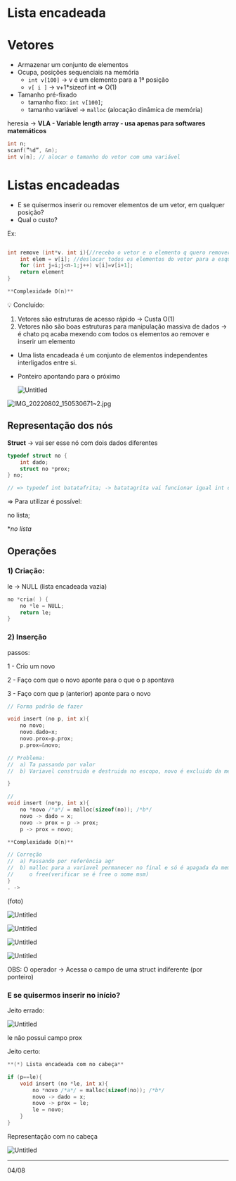 # Lista encadeada

# Vetores

- Armazenar um conjunto de elementos
- Ocupa, posições sequenciais na memória
    - `int v[100]` → v é um elemento para a 1ª posição
    - `v[ i ]` → v+1*sizeof int ⇒ O(1)
- Tamanho pré-fixado
    - tamanho fixo: `int v[100]`;
    - tamanho variável → `malloc` (alocação dinâmica de memória)
    

heresia → **VLA - Variable length array - usa apenas para softwares matemáticos**

```c
int n;
scanf(”%d”, &n);
int v[n]; // alocar o tamanho do vetor com uma variável
```

# Listas encadeadas

- E se quisermos inserir ou remover elementos de um vetor, em qualquer posição?
- Qual o custo?

Ex: 

```c

int remove (int*v. int i){//recebo o vetor e o elemento q quero remover
	int elem = v[i]; //deslocar todos os elementos do vetor para a esqueda
	for (int j=i;j<n-1;j++) v[i]=v[i+1];
	return element
}

**Complexidade O(n)**
```

<aside>
💡 Concluído:

1. Vetores são estruturas de acesso rápido → Custa O(1)
2. Vetores não são boas estruturas para manipulação massiva de dados → é chato pq acaba mexendo com todos os elementos ao remover  e inserir um elemento
</aside>

- Uma lista encadeada é um conjunto de elementos independentes interligados entre si.

- Ponteiro apontando para o próximo
    
    ![Untitled](Lista%20encadeada%200d22d589205643e7b88d90650dd5d5db/Untitled.png)
    

![IMG_20220802_150530671~2.jpg](Lista%20encadeada%200d22d589205643e7b88d90650dd5d5db/IMG_20220802_1505306712.jpg)

## Representação dos nós

**Struct** → vai ser esse nó com dois dados diferentes

```c
typedef struct no {
	int dado;
	struct no *prox;
} no;

// => typedef int batatafrita; -> batatagrita vai funcionar igual int com o typedef
```

⇒ Para utilizar é possível:

no lista;

**no *lista**

## Operações

### 1) Criação:

le → NULL (lista encadeada vazia)

```c
no *cria( ) {
	no *le = NULL;
	return le;
}
```

### 2) Inserção

passos:

1 - Crio um novo

2 - Faço com que o novo aponte para o que o p apontava

3 - Faço com que p (anterior) aponte para o novo

```c
// Forma padrão de fazer

void insert (no p, int x){
	no novo; 
	novo.dado=x;
	novo.prox=p.prox;	
	p.prox=&novo;

// Problema:
//  a) Ta passando por valor
//  b) Variavel construida e destruida no escopo, novo é excluido da memória no final

}

//
void insert (no*p, int x){
	no *novo /*a*/ = malloc(sizeof(no)); /*b*/
	novo -> dado = x;
	novo -> prox = p -> prox; 
	p -> prox = novo;	

**Complexidade O(n)**

// Correção 
//  a) Passando por referência agr
//  b) malloc para a variavel permanecer no final e só é apagada da memória com 
//     o free(verificar se é free o nome msm)
}
. -> 
```

(foto)

![Untitled](Lista%20encadeada%200d22d589205643e7b88d90650dd5d5db/Untitled%201.png)

![Untitled](Lista%20encadeada%200d22d589205643e7b88d90650dd5d5db/Untitled%202.png)

![Untitled](Lista%20encadeada%200d22d589205643e7b88d90650dd5d5db/Untitled%203.png)

![Untitled](Lista%20encadeada%200d22d589205643e7b88d90650dd5d5db/Untitled%204.png)

OBS: O operador → Acessa o campo de uma struct indiferente (por ponteiro)

### E se quisermos inserir no início?

Jeito errado:

![Untitled](Lista%20encadeada%200d22d589205643e7b88d90650dd5d5db/Untitled%205.png)

le não possui campo prox

Jeito certo:

```c
**(*) Lista encadeada com no cabeça**

if (p==le){
	void insert (no *le, int x){
		no *novo /*a*/ = malloc(sizeof(no)); /*b*/
		novo -> dado = x;
		novo -> prox = le;
		le = novo;
	}
}

```

Representação com no cabeça

![Untitled](Lista%20encadeada%200d22d589205643e7b88d90650dd5d5db/Untitled%206.png)

---

04/08